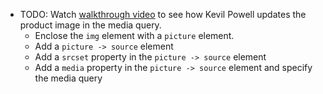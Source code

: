 -   TODO: Watch [walkthrough video](https://youtu.be/B2WL6KkqhLQ?t=3405) to see how Kevil Powell updates the product image in the media query.
    -   Enclose the `img` element with a `picture` element.
    -   Add a `picture -> source` element
    -   Add a `srcset` property in the `picture -> source` element
    -   Add a `media` property in the `picture -> source` element and specify the media query
